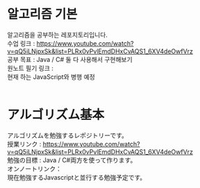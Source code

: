 # 알고리즘 기본
알고리즘을 공부하는 레포지토리입니다.<Br>
수업 링크 : https://www.youtube.com/watch?v=qQ5iLNjpxSk&list=PLRx0vPvlEmdDHxCvAQS1_6XV4deOwfVrz<br>
공부 목표 : Java / C# 둘 다 사용해서 구현해보기<br>
원노트 필기 링크 : <br>
현재 하는 JavaScript와 병행 예정<br><br>
  
# アルゴリズム基本
アルゴリズムを勉強するレポジトリーです。<br>
授業リンク : https://www.youtube.com/watch?v=qQ5iLNjpxSk&list=PLRx0vPvlEmdDHxCvAQS1_6XV4deOwfVrz<br>
勉強の目標 : Java / C#両方を使って作ります。<br>
オンノートリンク：<br>
現在勉強するJavascriptと並行する勉強予定です。
